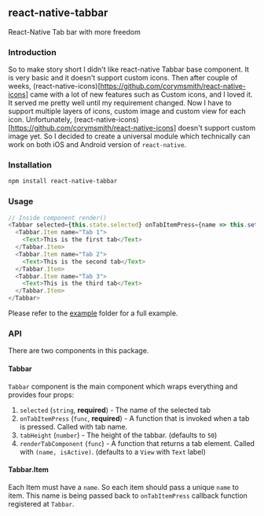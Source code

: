 ## react-native-tabbar

React-Native Tab bar with more freedom

### Introduction

So to make story short I didn't like react-native Tabbar base component. It is very basic and it doesn't support custom icons. Then after couple of weeks, (react-native-icons)[https://github.com/corymsmith/react-native-icons] came with a lot of new features such as Custom icons, and I loved it. It served me pretty well until my requirement changed. Now I have to support multiple layers of icons, custom image and custom view for each icon. Unfortunately, (react-native-icons)[https://github.com/corymsmith/react-native-icons] doesn't support custom image yet. So I decided to create a universal module which technically can work on both iOS and Android version of `react-native`.

### Installation

```bash
npm install react-native-tabbar
```

### Usage

```js
// Inside component render()
<Tabbar selected={this.state.selected} onTabItemPress={name => this.setState({ selected: name })>
  <Tabbar.Item name="Tab 1">
    <Text>This is the first tab</Text>
  </Tabbar.Item>
  <Tabbar.Item name="Tab 2">
    <Text>This is the second tab</Text>
  </Tabbar.Item>
  <Tabbar.Item name="Tab 3">
    <Text>This is the third tab</Text>
  </Tabbar.Item>
</Tabbar>
```

Please refer to the [example](./example) folder for a full example.

### API

There are two components in this package.

#### Tabbar

`Tabbar` component is the main component which wraps everything and provides four props:
 
1. `selected` (`string`, **required**) - The name of the selected tab 
2. `onTabItemPress` (`func`, **required**) - A function that is invoked when a tab is pressed. Called with tab name. 
3. `tabHeight` (`number`) - The height of the tabbar. (defaults to `50`)
4. `renderTabComponent` (`func`) - A function that returns a tab element. Called with `(name, isActive)`.
   (defaults to a `View` with `Text` label)

#### Tabbar.Item

Each Item must have a `name`. So each item should pass a unique `name` to item. This name is being passed back to `onTabItemPress` callback function registered at `Tabbar`.
